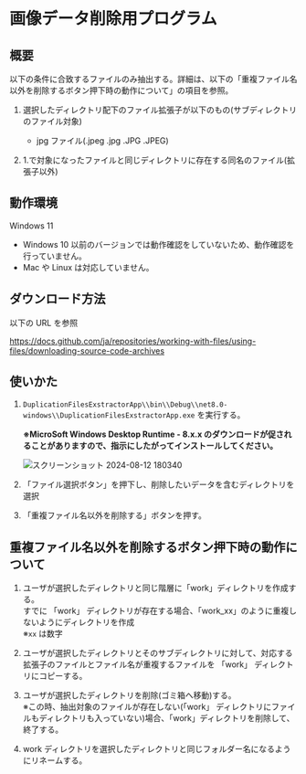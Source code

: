 # 画像データ削除用プログラム

## 概要

以下の条件に合致するファイルのみ抽出する。詳細は、以下の「重複ファイル名以外を削除するボタン押下時の動作について」の項目を参照。

1. 選択したディレクトリ配下のファイル拡張子が以下のもの(サブディレクトリのファイル対象)

   - jpg ファイル(.jpeg .jpg .JPG .JPEG)

2. 1.で対象になったファイルと同じディレクトリに存在する同名のファイル(拡張子以外)

## 動作環境

Windows 11

- Windows 10 以前のバージョンでは動作確認をしていないため、動作確認を行っていません。
- Mac や Linux は対応していません。

## ダウンロード方法

以下の URL を参照

https://docs.github.com/ja/repositories/working-with-files/using-files/downloading-source-code-archives

## 使いかた

1. `DuplicationFilesExstractorApp\\bin\\Debug\\net8.0-windows\\DuplicationFilesExstractorApp.exe` を実行する。

   **※MicroSoft Windows Desktop Runtime - 8.x.x のダウンロードが促されることがありますので、指示にしたがってインストールしてください。**

   ![スクリーンショット 2024-08-12 180340](https://github.com/user-attachments/assets/021ef926-9a38-4762-8d2a-0649101f4478)

2. 「ファイル選択ボタン」を押下し、削除したいデータを含むディレクトリを選択
3. 「重複ファイル名以外を削除する」ボタンを押す。

## 重複ファイル名以外を削除するボタン押下時の動作について

1. ユーザが選択したディレクトリと同じ階層に「work」ディレクトリを作成する。<br>
   すでに 「work」 ディレクトリが存在する場合、「work_xx」のように重複しないようにディレクトリを作成<br>
   ※`xx` は数字

2. ユーザが選択したディレクトリとそのサブディレクトリに対して、対応する拡張子のファイルとファイル名が重複するファイルを 「work」 ディレクトリにコピーする。
3. ユーザが選択したディレクトリを削除(ゴミ箱へ移動)する。<br>
   ※この時、抽出対象のファイルが存在しない(「work」 ディレクトリにファイルもディレクトリも入っていない)場合、「work」ディレクトリを削除して、終了する。
4. work ディレクトリを選択したディレクトリと同じフォルダー名になるようにリネームする。
